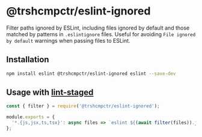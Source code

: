 # @trshcmpctr/eslint-ignored

Filter paths ignored by ESLint,
including files ignored by default and those matched by patterns in `.eslintignore` files.
Useful for avoiding `File ignored by default` warnings when passing files to ESLint.

## Installation

```sh
npm install eslint @trshcmpctr/eslint-ignored eslint --save-dev
```

## Usage with [lint-staged](https://github.com/okonet/lint-staged)

```js
const { filter } = require('@trshcmpctr/eslint-ignored');

module.exports = {
  '*.{js,jsx,ts,tsx}': async files => `eslint ${(await filter(files)).join(' ')}`
};
```
